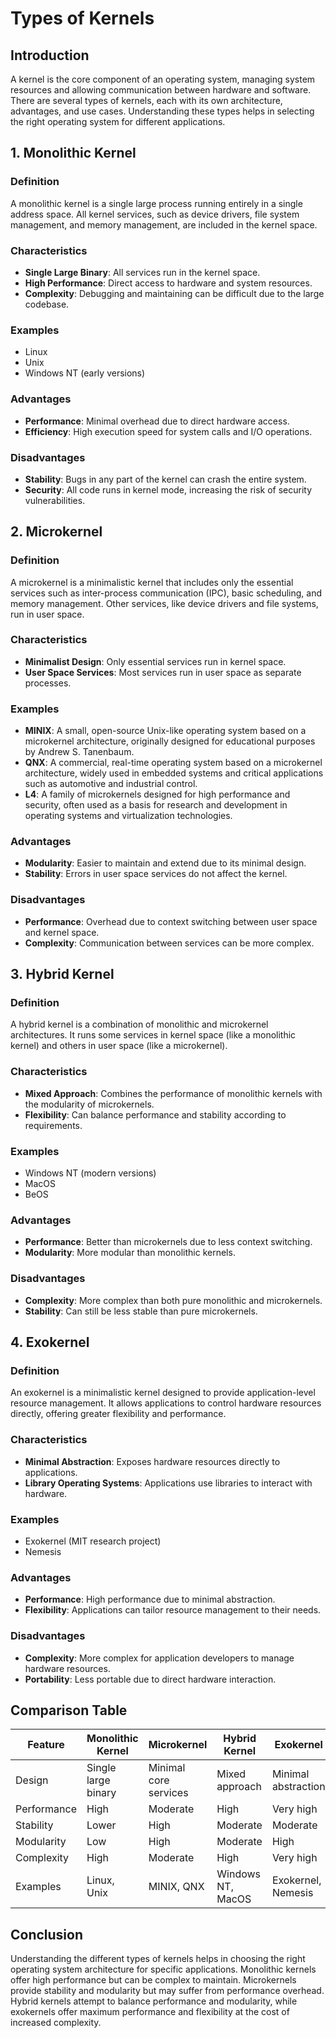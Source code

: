 # Types of Kernels

## Introduction

A kernel is the core component of an operating system, managing system resources and allowing communication between hardware and software. There are several types of kernels, each with its own architecture, advantages, and use cases. Understanding these types helps in selecting the right operating system for different applications.

## 1. Monolithic Kernel

### Definition

A monolithic kernel is a single large process running entirely in a single address space. All kernel services, such as device drivers, file system management, and memory management, are included in the kernel space.

### Characteristics

- **Single Large Binary**: All services run in the kernel space.
- **High Performance**: Direct access to hardware and system resources.
- **Complexity**: Debugging and maintaining can be difficult due to the large codebase.

### Examples

- Linux
- Unix
- Windows NT (early versions)

### Advantages

- **Performance**: Minimal overhead due to direct hardware access.
- **Efficiency**: High execution speed for system calls and I/O operations.

### Disadvantages

- **Stability**: Bugs in any part of the kernel can crash the entire system.
- **Security**: All code runs in kernel mode, increasing the risk of security vulnerabilities.

## 2. Microkernel

### Definition

A microkernel is a minimalistic kernel that includes only the essential services such as inter-process communication (IPC), basic scheduling, and memory management. Other services, like device drivers and file systems, run in user space.

### Characteristics

- **Minimalist Design**: Only essential services run in kernel space.
- **User Space Services**: Most services run in user space as separate processes.

### Examples

- **MINIX**: A small, open-source Unix-like operating system based on a microkernel architecture, originally designed for educational purposes by Andrew S. Tanenbaum.
- **QNX**: A commercial, real-time operating system based on a microkernel architecture, widely used in embedded systems and critical applications such as automotive and industrial control.
- **L4**: A family of microkernels designed for high performance and security, often used as a basis for research and development in operating systems and virtualization technologies.

### Advantages

- **Modularity**: Easier to maintain and extend due to its minimal design.
- **Stability**: Errors in user space services do not affect the kernel.

### Disadvantages

- **Performance**: Overhead due to context switching between user space and kernel space.
- **Complexity**: Communication between services can be more complex.

## 3. Hybrid Kernel

### Definition

A hybrid kernel is a combination of monolithic and microkernel architectures. It runs some services in kernel space (like a monolithic kernel) and others in user space (like a microkernel).

### Characteristics

- **Mixed Approach**: Combines the performance of monolithic kernels with the modularity of microkernels.
- **Flexibility**: Can balance performance and stability according to requirements.

### Examples

- Windows NT (modern versions)
- MacOS
- BeOS

### Advantages

- **Performance**: Better than microkernels due to less context switching.
- **Modularity**: More modular than monolithic kernels.

### Disadvantages

- **Complexity**: More complex than both pure monolithic and microkernels.
- **Stability**: Can still be less stable than pure microkernels.

## 4. Exokernel

### Definition

An exokernel is a minimalistic kernel designed to provide application-level resource management. It allows applications to control hardware resources directly, offering greater flexibility and performance.

### Characteristics

- **Minimal Abstraction**: Exposes hardware resources directly to applications.
- **Library Operating Systems**: Applications use libraries to interact with hardware.

### Examples

- Exokernel (MIT research project)
- Nemesis

### Advantages

- **Performance**: High performance due to minimal abstraction.
- **Flexibility**: Applications can tailor resource management to their needs.

### Disadvantages

- **Complexity**: More complex for application developers to manage hardware resources.
- **Portability**: Less portable due to direct hardware interaction.

## Comparison Table

| Feature     | Monolithic Kernel   | Microkernel           | Hybrid Kernel     | Exokernel           |
| ----------- | ------------------- | --------------------- | ----------------- | ------------------- |
| Design      | Single large binary | Minimal core services | Mixed approach    | Minimal abstraction |
| Performance | High                | Moderate              | High              | Very high           |
| Stability   | Lower               | High                  | Moderate          | Moderate            |
| Modularity  | Low                 | High                  | Moderate          | High                |
| Complexity  | High                | Moderate              | High              | Very high           |
| Examples    | Linux, Unix         | MINIX, QNX            | Windows NT, MacOS | Exokernel, Nemesis  |

## Conclusion

Understanding the different types of kernels helps in choosing the right operating system architecture for specific applications. Monolithic kernels offer high performance but can be complex to maintain. Microkernels provide stability and modularity but may suffer from performance overhead. Hybrid kernels attempt to balance performance and modularity, while exokernels offer maximum performance and flexibility at the cost of increased complexity.
